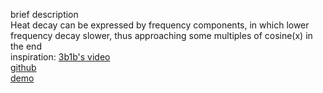 brief description<br>
Heat decay can be expressed by frequency components, in which lower frequency decay slower,
thus approaching some multiples of cosine(x) in the end<br>
inspiration: <a href="https://www.youtube.com/watch?v=r6sGWTCMz2k">3b1b's video</a><br>
<a href="https://www.youtube.com/watch?v=r6sGWTCMz2k">github</a><br>
<a href="https://www.youtube.com/watch?v=r6sGWTCMz2k">demo</a><br>